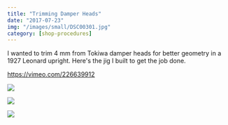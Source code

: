 ```yaml
---
title: "Trimming Damper Heads"
date: "2017-07-23"
img: "/images/small/DSC00301.jpg"
category: [shop-procedures]
---
```


I wanted to trim 4 mm from Tokiwa damper heads for better geometry in a 1927 Leonard upright. Here's the jig I built to get the job done.

https://vimeo.com/226639912

![](/images/medium/DSC00301-1024x683.jpg)

![](/images/medium/DSC00302-1024x683.jpg)

![](/images/medium/DSC00303-1024x683.jpg)
